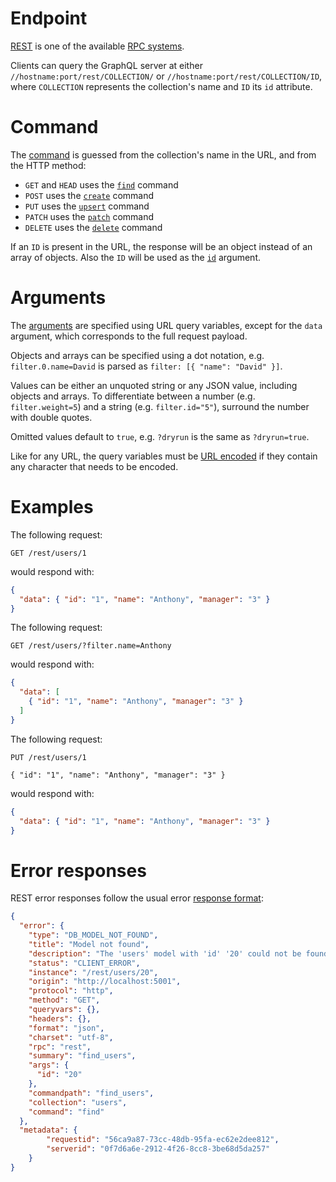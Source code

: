 # Endpoint

[REST](https://en.wikipedia.org/wiki/Representational_state_transfer)
is one of the available [RPC systems](rpc.md).

Clients can query the GraphQL server at either
`//hostname:port/rest/COLLECTION/` or `//hostname:port/rest/COLLECTION/ID`,
where `COLLECTION` represents the collection's name and `ID` its `id` attribute.

# Command

The [command](rpc.md#rpc) is guessed from the collection's name
in the URL, and from the HTTP method:
  - `GET` and `HEAD` uses the [`find`](crud.md#find-command) command
  - `POST` uses the [`create`](crud.md#create-command) command
  - `PUT` uses the [`upsert`](crud.md#upsert-command) command
  - `PATCH` uses the [`patch`](crud.md#patch-command) command
  - `DELETE` uses the [`delete`](crud.md#delete-command) command

If an `ID` is present in the URL, the response will be an object instead of
an array of objects. Also the `ID` will be used as the
[`id`](filtering.md#id-argument) argument.

# Arguments

The [arguments](rpc.md#rpc) are specified using URL query
variables, except for the `data` argument, which corresponds to the full
request payload.

Objects and arrays can be specified using a dot notation, e.g.
`filter.0.name=David` is parsed as `filter: [{ "name": "David" }]`.

Values can be either an unquoted string or any JSON value, including objects
and arrays. To differentiate between a number (e.g. `filter.weight=5`) and a
string (e.g. `filter.id="5"`), surround the number with double quotes.

Omitted values default to `true`, e.g. `?dryrun` is the same as `?dryrun=true`.

Like for any URL, the query variables must be
[URL encoded](https://en.wikipedia.org/wiki/Percent-encoding) if they contain
any character that needs to be encoded.

# Examples

The following request:

```HTTP
GET /rest/users/1
```

would respond with:

```json
{
  "data": { "id": "1", "name": "Anthony", "manager": "3" }
}
```

The following request:

```HTTP
GET /rest/users/?filter.name=Anthony
```

would respond with:

```json
{
  "data": [
    { "id": "1", "name": "Anthony", "manager": "3" }
  ]
}
```

The following request:

```HTTP
PUT /rest/users/1

{ "id": "1", "name": "Anthony", "manager": "3" }
```

would respond with:

```json
{
  "data": { "id": "1", "name": "Anthony", "manager": "3" }
}
```

# Error responses

REST error responses follow the usual error
[response format](error.md#error-responses-sent-to-clients):

```json
{
  "error": {
    "type": "DB_MODEL_NOT_FOUND",
    "title": "Model not found",
    "description": "The 'users' model with 'id' '20' could not be found",
    "status": "CLIENT_ERROR",
    "instance": "/rest/users/20",
    "origin": "http://localhost:5001",
    "protocol": "http",
    "method": "GET",
    "queryvars": {},
    "headers": {},
    "format": "json",
    "charset": "utf-8",
    "rpc": "rest",
    "summary": "find_users",
    "args": {
      "id": "20"
    },
    "commandpath": "find_users",
    "collection": "users",
    "command": "find"
  },
  "metadata": {
		"requestid": "56ca9a87-73cc-48db-95fa-ec62e2dee812",
		"serverid": "0f7d6a6e-2912-4f26-8cc8-3be68d5da257"
	}
}
```
